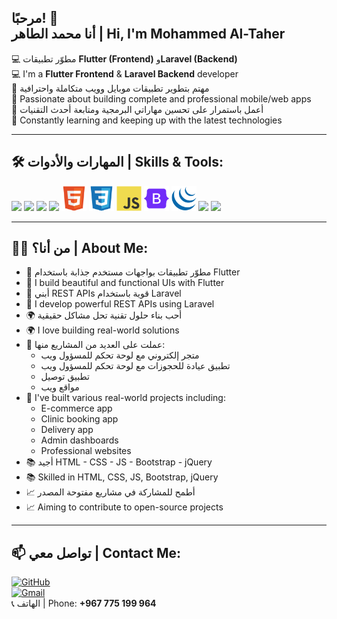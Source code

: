 <h2 align="left">
  مرحبًا! 👋<br>
  أنا <strong>محمد الطاهر</strong> | Hi, I'm <strong>Mohammed Al-Taher</strong>
</h2>

<p align="left">
  💻 مطوّر تطبيقات <strong>Flutter (Frontend)</strong> و<strong>Laravel (Backend)</strong><br>
  💻 I'm a <strong>Flutter Frontend</strong> & <strong>Laravel Backend</strong> developer<br>
  🧠 مهتم بتطوير تطبيقات موبايل وويب متكاملة واحترافية<br>
  🧠 Passionate about building complete and professional mobile/web apps<br>
  🚀 أعمل باستمرار على تحسين مهاراتي البرمجية ومتابعة أحدث التقنيات<br>
  🚀 Constantly learning and keeping up with the latest technologies<br>
</p>

---

## 🛠️ المهارات والأدوات | Skills & Tools:

<p align="left">
  <a href="https://flutter.dev" target="_blank"><img src="https://www.vectorlogo.zone/logos/flutterio/flutterio-icon.svg" width="40" /></a>
  <a href="https://dart.dev" target="_blank"><img src="https://www.vectorlogo.zone/logos/dartlang/dartlang-icon.svg" width="40" /></a>
  <a href="https://laravel.com" target="_blank"><img src="https://www.vectorlogo.zone/logos/laravel/laravel-icon.svg" width="40" /></a>
  <a href="https://www.mysql.com/" target="_blank"><img src="https://www.vectorlogo.zone/logos/mysql/mysql-icon.svg" width="40" /></a>
  <a href="https://developer.mozilla.org/en-US/docs/Web/HTML" target="_blank"><img src="https://raw.githubusercontent.com/devicons/devicon/master/icons/html5/html5-original.svg" width="40" /></a>
  <a href="https://developer.mozilla.org/en-US/docs/Web/CSS" target="_blank"><img src="https://raw.githubusercontent.com/devicons/devicon/master/icons/css3/css3-original.svg" width="40" /></a>
  <a href="https://developer.mozilla.org/en-US/docs/Web/JavaScript" target="_blank"><img src="https://raw.githubusercontent.com/devicons/devicon/master/icons/javascript/javascript-original.svg" width="40" /></a>
  <a href="https://getbootstrap.com/" target="_blank"><img src="https://raw.githubusercontent.com/devicons/devicon/master/icons/bootstrap/bootstrap-plain.svg" width="40" /></a>
  <a href="https://jquery.com/" target="_blank"><img src="https://raw.githubusercontent.com/devicons/devicon/master/icons/jquery/jquery-original.svg" width="40" /></a>
  <a href="https://git-scm.com/" target="_blank"><img src="https://www.vectorlogo.zone/logos/git-scm/git-scm-icon.svg" width="40" /></a>
  <a href="https://www.postman.com/" target="_blank"><img src="https://www.vectorlogo.zone/logos/getpostman/getpostman-icon.svg" width="40" /></a>
</p>

---

## 👨‍💻 من أنا؟ | About Me:

- 🔭 مطوّر تطبيقات بواجهات مستخدم جذابة باستخدام Flutter  
- 🔭 I build beautiful and functional UIs with Flutter  
- 🧩 أبني REST APIs قوية باستخدام Laravel  
- 🧩 I develop powerful REST APIs using Laravel  
- 🌍 أحب بناء حلول تقنية تحل مشاكل حقيقية  
- 🌍 I love building real-world solutions  
- 🧠 عملت على العديد من المشاريع منها:  
  - متجر إلكتروني مع لوحة تحكم للمسؤول ويب 
  - تطبيق عيادة للحجوزات مع لوحة تحكم للمسؤول ويب 
  - تطبيق توصيل   
  - مواقع ويب  
- 🧠 I've built various real-world projects including:  
  - E-commerce app  
  - Clinic booking app  
  - Delivery app  
  - Admin dashboards  
  - Professional websites  
- 📚 أجيد HTML - CSS - JS - Bootstrap - jQuery  
- 📚 Skilled in HTML, CSS, JS, Bootstrap, jQuery  
- 📈 أطمح للمشاركة في مشاريع مفتوحة المصدر  
- 📈 Aiming to contribute to open-source projects

---

## 📫 تواصل معي | Contact Me:

[![GitHub](https://img.shields.io/badge/-mohammedaltaher712-black?style=flat-square&logo=github&logoColor=white)](https://github.com/mohammedaltaher712)  
[![Gmail](https://img.shields.io/badge/-mohammedaltaher712@gmail.com-D14836?style=flat-square&logo=gmail&logoColor=white)](mailto:mohammedaltaher712@gmail.com)  
📞 الهاتف | Phone: **+967 775 199 964**


  
